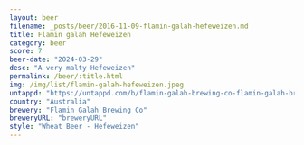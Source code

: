 ```yaml
---
layout: beer
filename: _posts/beer/2016-11-09-flamin-galah-hefeweizen.md
title: Flamin galah Hefeweizen
category: beer
score: 7
beer-date: "2024-03-29"
desc: "A very malty Hefeweizen"
permalink: /beer/:title.html
img: /img/list/flamin-galah-hefeweizen.jpeg
untappd: "https://untappd.com/b/flamin-galah-brewing-co-flamin-galah-brewing-co-hefeweizen/5150824"
country: "Australia"
brewery: "Flamin Galah Brewing Co"
breweryURL: "breweryURL"
style: "Wheat Beer - Hefeweizen"
---
```

